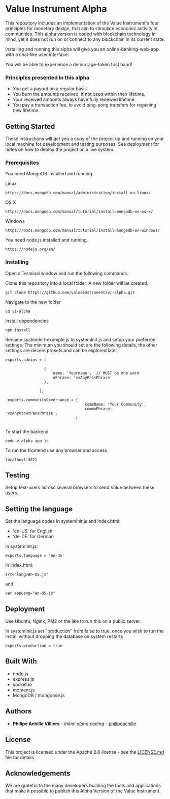 # Value Instrument Alpha

This repository includes an implementation of the Value Instrument's four principles for monetary design, that aim to stimulate economic activity in communities. This alpha version is coded with blockchain technology in mind, yet it does not run on or connect to any blockchain in its current state.

Installing and running this alpha will give you an online-banking-web-app with a chat-like user interface.

You will be able to experience a demurrage-token first hand!

### Principles presented in this alpha

* You get a payout on a regular basis.
* You burn the amounts received, if not used within their lifetime.
* Your received amounts always have fully renewed lifetime.
* You pay a transaction fee, to avoid ping-pong transfers for regaining new lifetime.

## Getting Started

These instructions will get you a copy of the project up and running on your local machine for development and testing purposes. See deployment for notes on how to deploy the project on a live system.


### Prerequisites

You need MongoDB installed and running.

Linux
```
https://docs.mongodb.com/manual/administration/install-on-linux/
```

OS X
```
https://docs.mongodb.com/manual/tutorial/install-mongodb-on-os-x/
```

Windows
```
https://docs.mongodb.com/manual/tutorial/install-mongodb-on-windows/
```

You need node.js installed and running.

```
https://nodejs.org/en/
```

### Installing

Open a Terminal window and run the following commands.

Clone this repository into a local folder. A new folder will be created.

```
git clone https://github.com/valueinstrument/vi-alpha.git
```

Navigate to the new folder

```
cd vi-alpha
```

Install dependencies

```
npm install
```

Rename systemInit-example.js to systemInit.js and setup your preferred settings. The minimum you should set are the following details, the other settings are decent presets and can be explored later.

```
exports.admins = [

                 {
                     name: 'Yourname',  // MUST be one word
                     uPhrase: 'vxAnyPassPhrase'
                 },

               ];

 exports.communityGovernance = {
                                   commName: 'Your Community',
                                   commuPhrase: 'vxAnyOtherPassPhrase',  
                               }


```


To start the backend

```
node v-alpha-app.js
```


To run the frontend use any browser and access

```
localhost:3021
```


## Testing

Setup test-users across several browsers to send Value between these users.


## Setting the language

Set the language codes in systemInit.js and index.html:

- 'en-US' for English
- 'de-DE' for German

In systemInit.js:

```
exports.language = 'en-US'

```

In index.html:

```
src="lang/en-US.js"
```

and

```
var appLang="en-US.js"

```

## Deployment

Use Ubuntu, Nginx, PM2 or the like to run this on a public server.

In systemInit.js set "production" from false to true, once you wish to run the install without dropping the database on system restarts

```
exports.production = true

```

## Built With

* node.js
* express.js
* socket.io
* moment.js
* MongoDB / mongoose.js


## Authors

* **Philipe Achille Villiers** - *Initial alpha coding* - [philipeachille](https://github.com/philipeachille)


## License

This project is licensed under the Apache 2.0 license - see the [LICENSE.md](LICENSE.md) file for details

## Acknowledgements

We are grateful to the many developers building the tools and applications that make it possible to publish this Alpha Version of the Value Instrument.
